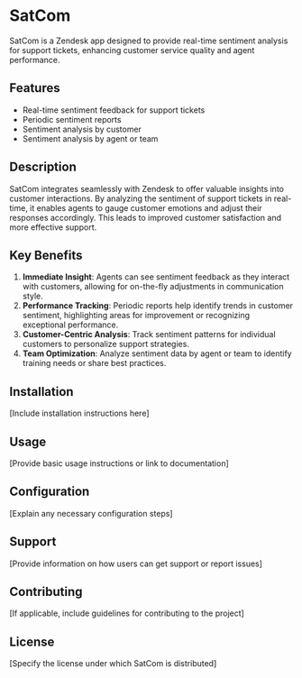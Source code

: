 # SatCom

SatCom is a Zendesk app designed to provide real-time sentiment analysis for support tickets, enhancing customer service quality and agent performance.

## Features

- Real-time sentiment feedback for support tickets
- Periodic sentiment reports
- Sentiment analysis by customer
- Sentiment analysis by agent or team

## Description

SatCom integrates seamlessly with Zendesk to offer valuable insights into customer interactions. By analyzing the sentiment of support tickets in real-time, it enables agents to gauge customer emotions and adjust their responses accordingly. This leads to improved customer satisfaction and more effective support.

## Key Benefits

1. **Immediate Insight**: Agents can see sentiment feedback as they interact with customers, allowing for on-the-fly adjustments in communication style.
2. **Performance Tracking**: Periodic reports help identify trends in customer sentiment, highlighting areas for improvement or recognizing exceptional performance.
3. **Customer-Centric Analysis**: Track sentiment patterns for individual customers to personalize support strategies.
4. **Team Optimization**: Analyze sentiment data by agent or team to identify training needs or share best practices.

## Installation

[Include installation instructions here]

## Usage

[Provide basic usage instructions or link to documentation]

## Configuration

[Explain any necessary configuration steps]

## Support

[Provide information on how users can get support or report issues]

## Contributing

[If applicable, include guidelines for contributing to the project]

## License

[Specify the license under which SatCom is distributed]